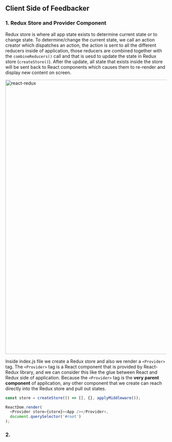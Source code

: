 ## Client Side of Feedbacker

### 1. Redux Store and Provider Component

Redux store is where all app state exists to determine current state or to change state. To determine/change the current state, we call an action creator which dispatches an action, the action is sent to all the different reducers inside of application, those reducers are combined together with the `combineReducers()` call and that is uesd to update the state in Redux store (`createStore()`). After the update, all state that exists inside the store will be sent back to React components which causes them to re-render and display new content on screen.

<img width="855" alt="react-redux" src="https://user-images.githubusercontent.com/20265633/36515353-ebaa737c-1746-11e8-89df-f8771621bcdb.PNG">

Inside index.js file we create a Redux store and also we render a `<Provider>` tag. The `<Provider>` tag is a React component that is provided by React-Redux library, and we can consider this like the glue between React and Redux side of application. Because the `<Provider>` tag is the **very parent component** of application, any other component that we create can reach directly into the Redux store and pull out states.

```javascript
const store = createStore(() => [], {}, applyMiddleware());

ReactDom.render(
  <Provider store={store}><App /></Provider>, 
  document.querySelector('#root')
);
```

### 2. 
